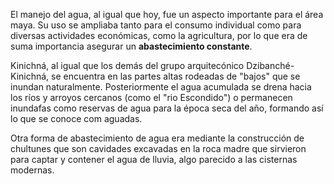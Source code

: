 El manejo del agua, al igual que hoy, fue un aspecto importante para el área maya. Su uso se ampliaba tanto para el consumo individual como para diversas actividades económicas, como la agricultura, por lo que era de suma importancia asegurar un **abastecimiento constante**.

Kinichná, al igual que los demás del grupo arquitecónico Dzibanché-Kinichná, se encuentra en las partes altas rodeadas de "bajos" que se inundan naturalmente. Posteriormente el agua acumulada se drena hacia los ríos y arroyos cercanos (como el "rio Escondido") o permanecen inundafas como reservas de agua para la época seca del año, formando así lo que se conoce com aguadas. 

Otra forma de abastecimiento de agua era mediante la construcción de chultunes que son cavidades excavadas en la roca madre que sirvieron para captar y contener el agua de lluvia, algo parecido a las cisternas modernas.





